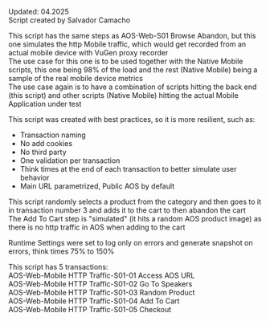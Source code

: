 Updated: 04.2025  
Script created by Salvador Camacho

This script has the same steps as AOS-Web-S01 Browse Abandon, but this one simulates the http Mobile traffic, which would get recorded from an actual mobile device with VuGen proxy recorder  
The use case for this one is to be used together with the Native Mobile scripts, this one being 98% of the load and the rest (Native Mobile) being a sample of the real mobile device metrics  
The use case again is to have a combination of scripts hitting the back end (this script) and other scripts (Native Mobile) hitting the actual Mobile Application under test

This script was created with best practices, so it is more resilient, such as:
* Transaction naming
* No add cookies
* No third party
* One validation per transaction
* Think times at the end of each transaction to better simulate user behavior
* Main URL parametrized, Public AOS by default

This script randomly selects a product from the category and then goes to it in transaction number 3 and adds it to the cart to then abandon the cart  
The Add To Cart step is "simulated" (it hits a random AOS product image) as there is no http traffic in AOS when adding to the cart

Runtime Settings were set to log only on errors and generate snapshot on errors, think times 75% to 150%

This script has 5 transactions:  
AOS-Web-Mobile HTTP Traffic-S01-01 Access AOS URL  
AOS-Web-Mobile HTTP Traffic-S01-02 Go To Speakers  
AOS-Web-Mobile HTTP Traffic-S01-03 Random Product  
AOS-Web-Mobile HTTP Traffic-S01-04 Add To Cart  
AOS-Web-Mobile HTTP Traffic-S01-05 Checkout